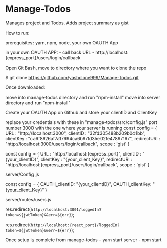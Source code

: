 # Manage-Todos
Manages project and Todos. Adds project summary as gist

How to run:

prerequisites: yarn, npm, node, your own OAUTH App

in your own OAUTH APP: - call back URL - http://localhost:{express_port}/users/login/callback

Open Git Bash, move to directory where you want to clone the repo

$ git clone https://github.com/yashclone999/Manage-Todos.git


Once downloaded:

move into manage-todos directory and run "npm-install"
move into server directory and run "npm-install"

Create your OAUTH App on Github and store your clientID and ClientKey



replace your credentials with these in "manage-todos/src/config.js" port number 3000
with the one where your server is running
const config = {
    URL : "http://localhost:3000",
    clientID : "32fd305488b209b0d1bb",
    clientKey : "ca6f8926af7a17694ca6b97fd35e02fe47897167",
    redirectURI : "http://localhost:3000/users/login/callback",
    scope : 'gist'
}

const config = {
    URL : "http://localhost:{express_port}",
    clientID : "{your_clientID}",
    clientKey : "{your_client_Key}",
    redirectURI : "http://localhost:{express_port}/users/login/callback",
    scope : 'gist'
}



server/Config.js

const config = {
	OAUTH_clientID: "{your_clientID}",
	OAUTH_clientKey: "{your_client_Key}"
}


server/routes/users.js

res.redirect(`http://localhost:3001/loggedIn?token=${jwtToken}&&err=${err}`);

res.redirect(`http://localhost:{react_port}/loggedIn?token=${jwtToken}&&err=${err}`);

Once setup is complete from
manage-todos - yarn start
server - npm start
